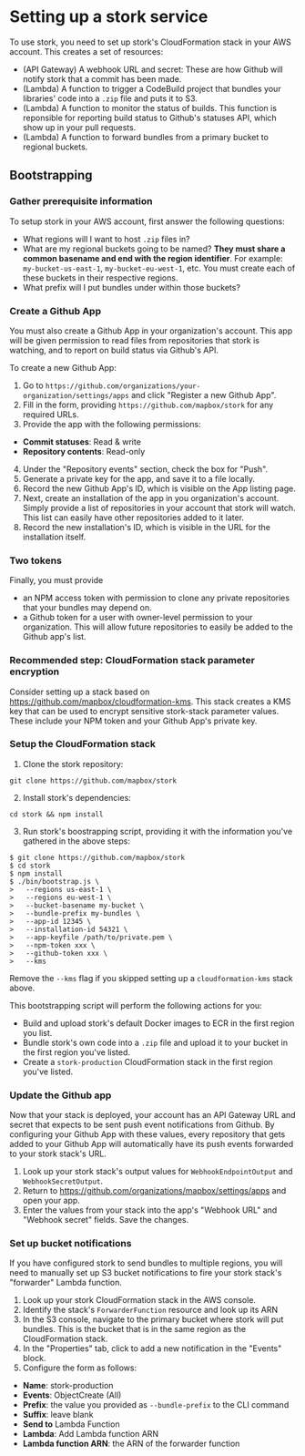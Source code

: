 # Setting up a stork service

To use stork, you need to set up stork's CloudFormation stack in your AWS account. This creates a set of resources:

- (API Gateway) A webhook URL and secret: These are how Github will notify stork that a commit has been made.
- (Lambda) A function to trigger a CodeBuild project that bundles your libraries' code into a `.zip` file and puts it to S3.
- (Lambda) A function to monitor the status of builds. This function is reponsible for reporting build status to Github's statuses API, which show up in your pull requests.
- (Lambda) A function to forward bundles from a primary bucket to regional buckets.

## Bootstrapping

### Gather prerequisite information

To setup stork in your AWS account, first answer the following questions:

- What regions will I want to host `.zip` files in?
- What are my regional buckets going to be named? **They must share a common basename and end with the region identifier**. For example: `my-bucket-us-east-1`, `my-bucket-eu-west-1`, etc. You must create each of these buckets in their respective regions.
- What prefix will I put bundles under within those buckets?

### Create a Github App

You must also create a Github App in your organization's account. This app will be given permission to read files from repositories that stork is watching, and to report on build status via Github's API.

To create a new Github App:

1. Go to `https://github.com/organizations/your-organization/settings/apps` and click "Register a new Github App".
2. Fill in the form, providing `https://github.com/mapbox/stork` for any required URLs.
3. Provide the app with the following permissions:
  - **Commit statuses**: Read & write
  - **Repository contents**: Read-only
4. Under the "Repository events" section, check the box for "Push".
5. Generate a private key for the app, and save it to a file locally.
6. Record the new Github App's ID, which is visible on the App listing page.
7. Next, create an installation of the app in you organization's account. Simply provide a list of repositories in your account that stork will watch. This list can easily have other repositories added to it later.
8. Record the new installation's ID, which is visible in the URL for the installation itself.

### Two tokens

Finally, you must provide

- an NPM access token with permission to clone any private repositories that your bundles may depend on.
- a Github token for a user with owner-level permission to your organization. This will allow future repositories to easily be added to the Github app's list.

### Recommended step: CloudFormation stack parameter encryption

Consider setting up a stack based on https://github.com/mapbox/cloudformation-kms. This stack creates a KMS key that can be used to encrypt sensitive stork-stack parameter values. These include your NPM token and your Github App's private key.

### Setup the CloudFormation stack

1. Clone the stork repository:

  ```
  git clone https://github.com/mapbox/stork
  ```

2. Install stork's dependencies:

  ```
  cd stork && npm install
  ```

3. Run stork's boostrapping script, providing it with the information you've gathered in the above steps:

  ```
  $ git clone https://github.com/mapbox/stork
  $ cd stork
  $ npm install
  $ ./bin/bootstrap.js \
  >   --regions us-east-1 \
  >   --regions eu-west-1 \
  >   --bucket-basename my-bucket \
  >   --bundle-prefix my-bundles \
  >   --app-id 12345 \
  >   --installation-id 54321 \
  >   --app-keyfile /path/to/private.pem \
  >   --npm-token xxx \
  >   --github-token xxx \
  >   --kms
  ```

  Remove the `--kms` flag if you skipped setting up a `cloudformation-kms` stack above.

This bootstrapping script will perform the following actions for you:

- Build and upload stork's default Docker images to ECR in the first region you list.
- Bundle stork's own code into a `.zip` file and upload it to your bucket in the first region you've listed.
- Create a `stork-production` CloudFormation stack in the first region you've listed.

### Update the Github app

Now that your stack is deployed, your account has an API Gateway URL and secret that expects to be sent push event notifications from Github. By configuring your Github App with these values, every repository that gets added to your Github App will automatically have its push events forwarded to your stork stack's URL.

1. Look up your stork stack's output values for `WebhookEndpointOutput` and `WebhookSecretOutput`.
2. Return to https://github.com/organizations/mapbox/settings/apps and open your app.
3. Enter the values from your stack into the app's "Webhook URL" and "Webhook secret" fields. Save the changes.

### Set up bucket notifications

If you have configured stork to send bundles to multiple regions, you will need to manually set up S3 bucket notifications to fire your stork stack's "forwarder" Lambda function.

1. Look up your stork CloudFormation stack in the AWS console.
2. Identify the stack's `ForwarderFunction` resource and look up its ARN
3. In the S3 console, navigate to the primary bucket where stork will put bundles. This is the bucket that is in the same region as the CloudFormation stack.
4. In the "Properties" tab, click to add a new notification in the "Events" block.
5. Configure the form as follows:
  - **Name**: stork-production
  - **Events**: ObjectCreate (All)
  - **Prefix**: the value you provided as `--bundle-prefix` to the CLI command
  - **Suffix**: leave blank
  - **Send to** Lambda Function
  - **Lambda**: Add Lambda function ARN
  - **Lambda function ARN**: the ARN of the forwarder function

